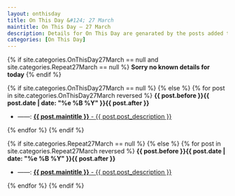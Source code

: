 ```yaml
---
layout: onthisday
title: On This Day &#124; 27 March
maintitle: On This Day — 27 March
description: Details for On This Day are genarated by the posts added to the website so the content is subject to changes/updates over time.
categories: [On This Day]
---
```


{% if site.categories.OnThisDay27March == null and site.categories.Repeat27March == null %}
<strong>Sorry no known details for today</strong>
{% endif %}

{% if site.categories.OnThisDay27March == null %}
{% else %}
{% for post in site.categories.OnThisDay27March reversed %}
<strong>{{ post.before }}{{ post.date | date: "%e %B %Y" }}{{ post.after }}</strong>
<ul>
<li> ——: <a class="{{ post.class }}" href="{{ post.url }}"><strong>{{ post.maintitle }}</strong> - {{ post.post_description }}</a></li>
</ul>
{% endfor %}
{% endif %}

{% if site.categories.Repeat27March == null %}
{% else %}
{% for post in site.categories.Repeat27March reversed %}
<strong>{{ post.before }}{{ post.date | date: "%e %B %Y" }}{{ post.after }}</strong>
<ul>
<li> ——: <a class="{{ post.class }}" href="{{ post.url }}"><strong>{{ post.maintitle }}</strong> - {{ post.post_description }}</a></li>
</ul>
{% endfor %}
{% endif %}
